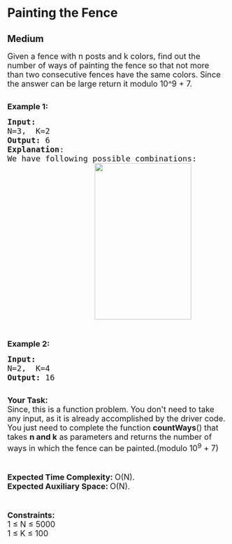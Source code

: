 # Painting the Fence
## Medium 
<div class="problem-statement">
                <p></p><p><span style="font-size:18px">Given a fence with n posts and k colors, find out the number of ways of painting the fence so that not more than two consecutive fences have the same colors</span><span style="font-size:18px">. Since the answer can be large return it modulo 10^9 + 7.</span></p>

<p><br>
<span style="font-size:18px"><strong>Example 1:</strong></span></p>

<pre><span style="font-size:18px"><strong>Input:
</strong>N=3,  K=2 
<strong>Output:</strong> 6
<strong>Explanation</strong>: 
We have following possible combinations:
</span><span style="font-size:18px"><a href="http://cdncontribute.geeksforgeeks.org/wp-content/uploads/paintFence.png" target="_blank"><img alt="" src="http://cdncontribute.geeksforgeeks.org/wp-content/uploads/paintFence.png" style="height:358px; margin-left:200px; margin-right:200px; width:221px" class="img-responsive"></a></span></pre>

<p>&nbsp;</p>

<p><span style="font-size:18px"><strong>Example 2:</strong></span></p>

<pre><span style="font-size:18px"><strong>Input:
</strong>N=2,  K=4
<strong>Output:</strong> 16</span>
</pre>

<p><br>
<span style="font-size:18px"><strong>Your Task:</strong><br>
Since, this is a function problem. You don't need to take any input, as it is already accomplished by the driver code. You just need to complete the function <strong>countWays</strong>() that takes <strong>n and k</strong> as parameters and returns the number of ways in which the fence&nbsp;can be painted.(modulo 10<sup>9</sup> + 7)</span></p>

<p>&nbsp;</p>

<p><span style="font-size:18px"><strong>Expected Time Complexity: </strong>O(N).<br>
<strong>Expected Auxiliary Space:&nbsp;</strong>O(N).</span></p>

<p>&nbsp;</p>

<p><span style="font-size:18px"><strong>Constraints:</strong><br>
1 ≤ N ≤ 5000<br>
1 ≤ K&nbsp;≤ 100</span></p>

<p>&nbsp;</p>
 <p></p>
            </div>